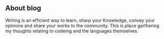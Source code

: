 ## About blog
 Writing is an efficient way to learn, sharp your Knowledge, convey your opinions and share your works to the community. This is place garthering my thoughts relating to codeing and the languages themselves. 
 
